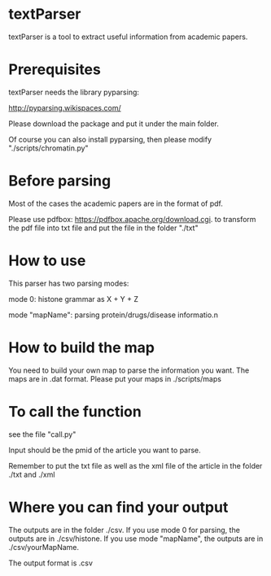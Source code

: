# textParser
textParser is a tool to extract useful information from academic papers.
# Prerequisites
textParser needs the library pyparsing:

http://pyparsing.wikispaces.com/

Please download the package and put it under the main folder.

Of course you can also install pyparsing, then please modify "./scripts/chromatin.py"
# Before parsing
Most of the cases the academic papers are in the format of pdf.

Please use pdfbox:
https://pdfbox.apache.org/download.cgi.
to transform the pdf file into txt file and put the file in the folder "./txt"

# How to use
This parser has two parsing modes:

mode 0: histone grammar as X + Y + Z

mode "mapName": parsing protein/drugs/disease informatio.n

# How to build the map
You need to build your own map to parse the information you want.
The maps are in .dat format. Please put your maps in ./scripts/maps

# To call the function
see the file "call.py"

Input should be the pmid of the article you want to parse.

Remember to put the txt file as well as the xml file of the article in the folder ./txt and ./xml

# Where you can find your output
The outputs are in the folder ./csv.
If you use mode 0 for parsing, the outputs are in ./csv/histone.
If you use mode "mapName", the outputs are in ./csv/yourMapName.

The output format is .csv

